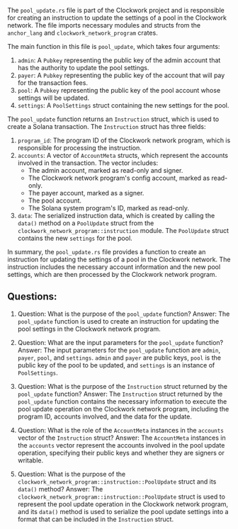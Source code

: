 The `pool_update.rs` file is part of the Clockwork project and is responsible for creating an instruction to update the settings of a pool in the Clockwork network. The file imports necessary modules and structs from the `anchor_lang` and `clockwork_network_program` crates.

The main function in this file is `pool_update`, which takes four arguments:

1. `admin`: A `Pubkey` representing the public key of the admin account that has the authority to update the pool settings.
2. `payer`: A `Pubkey` representing the public key of the account that will pay for the transaction fees.
3. `pool`: A `Pubkey` representing the public key of the pool account whose settings will be updated.
4. `settings`: A `PoolSettings` struct containing the new settings for the pool.

The `pool_update` function returns an `Instruction` struct, which is used to create a Solana transaction. The `Instruction` struct has three fields:

1. `program_id`: The program ID of the Clockwork network program, which is responsible for processing the instruction.
2. `accounts`: A vector of `AccountMeta` structs, which represent the accounts involved in the transaction. The vector includes:
   - The admin account, marked as read-only and signer.
   - The Clockwork network program's config account, marked as read-only.
   - The payer account, marked as a signer.
   - The pool account.
   - The Solana system program's ID, marked as read-only.
3. `data`: The serialized instruction data, which is created by calling the `data()` method on a `PoolUpdate` struct from the `clockwork_network_program::instruction` module. The `PoolUpdate` struct contains the new `settings` for the pool.

In summary, the `pool_update.rs` file provides a function to create an instruction for updating the settings of a pool in the Clockwork network. The instruction includes the necessary account information and the new pool settings, which are then processed by the Clockwork network program.

## Questions:

1. Question: What is the purpose of the `pool_update` function?
   Answer: The `pool_update` function is used to create an instruction for updating the pool settings in the Clockwork network program.

2. Question: What are the input parameters for the `pool_update` function?
   Answer: The input parameters for the `pool_update` function are `admin`, `payer`, `pool`, and `settings`. `admin` and `payer` are public keys, `pool` is the public key of the pool to be updated, and `settings` is an instance of `PoolSettings`.

3. Question: What is the purpose of the `Instruction` struct returned by the `pool_update` function?
   Answer: The `Instruction` struct returned by the `pool_update` function contains the necessary information to execute the pool update operation on the Clockwork network program, including the program ID, accounts involved, and the data for the update.

4. Question: What is the role of the `AccountMeta` instances in the `accounts` vector of the `Instruction` struct?
   Answer: The `AccountMeta` instances in the `accounts` vector represent the accounts involved in the pool update operation, specifying their public keys and whether they are signers or writable.

5. Question: What is the purpose of the `clockwork_network_program::instruction::PoolUpdate` struct and its `data()` method?
   Answer: The `clockwork_network_program::instruction::PoolUpdate` struct is used to represent the pool update operation in the Clockwork network program, and its `data()` method is used to serialize the pool update settings into a format that can be included in the `Instruction` struct.
